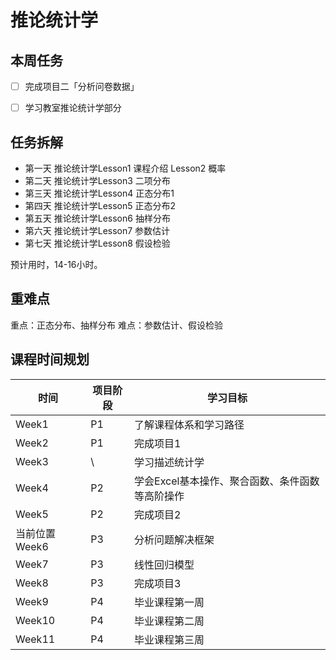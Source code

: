 #  推论统计学

##  本周任务

  - [ ] 完成项目二「分析问卷数据」
  - [ ] 学习教室推论统计学部分


##  任务拆解
- 第一天 推论统计学Lesson1 课程介绍 Lesson2 概率
- 第二天 推论统计学Lesson3 二项分布
- 第三天 推论统计学Lesson4 正态分布1
- 第四天 推论统计学Lesson5 正态分布2
- 第五天 推论统计学Lesson6 抽样分布
- 第六天 推论统计学Lesson7 参数估计
- 第七天 推论统计学Lesson8 假设检验

预计用时，14-16小时。


##  重难点
  重点：正态分布、抽样分布
  难点：参数估计、假设检验
<!--
## 6.4 公开课预告「推论统计学」

推论统计学内容是描述统计学的扩展，是VIP班学员的专属内容，内容量和难度有所提升，不影响项目三的进行，同学们本周首要内容是完成项目二，推论统计学内容尽量完成。
-->
## 课程时间规划

时间|项目阶段|学习目标
---|---|---
Week1| P1|了解课程体系和学习路径
Week2|P1|完成项目1
Week3|\ |学习描述统计学
Week4|P2|学会Excel基本操作、聚合函数、条件函数等高阶操作
Week5|P2|完成项目2
当前位置Week6|P3|分析问题解决框架
Week7|P3|线性回归模型
Week8|P3|完成项目3
Week9|P4|毕业课程第一周
Week10|P4|毕业课程第二周
Week11|P4|毕业课程第三周
